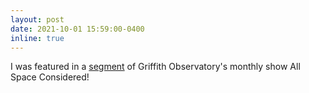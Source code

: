 ```yaml
---
layout: post
date: 2021-10-01 15:59:00-0400
inline: true
---
```


I was featured in a <a href="https://youtu.be/-V0DY_dr-rE?t=698" target="blank">segment</a> of Griffith Observatory's monthly show All Space Considered! 



